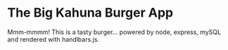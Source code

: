 # The Big Kahuna Burger App

Mmm-mmmm! This is a tasty burger... powered by node, express, mySQL and rendered with handlbars.js.
